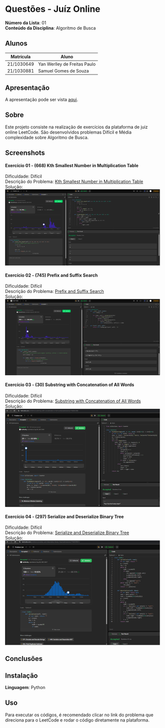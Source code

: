 # Questões - Juíz Online

**Número da Lista**: 01<br>
**Conteúdo da Disciplina**: Algoritmo de Busca<br>

## Alunos

| Matrícula  | Aluno                               |
| ---------- | ----------------------------------- |
| 21/1030649 | Yan Werlley de Freitas Paulo |
| 21/1030881 | Samuel Gomes de Souza         |

## Apresentação

A apresentação pode ser vista [aqui]().

## Sobre

Este projeto consiste na realização de exercícios da plataforma de juiz online LeetCode. São desenvolvidos problemas Difícil e Média
complexidade sobre Algoritmo de Busca.

## Screenshots

#### Exercício 01 - (668) Kth Smallest Number in Multiplication Table

Dificuldade: Difícil <br>
Descrição do Problema: [Kth Smallest Number in Multiplication Table](https://leetcode.com/problems/kth-smallest-number-in-multiplication-table/description/)<br>
Solução: ![668](./prints/668.png)

#### Exercício 02 - (745) Prefix and Suffix Search

Dificuldade: Difícil <br>
Descrição do Problema: [Prefix and Suffix Search](https://leetcode.com/problems/prefix-and-suffix-search/description/?envType=problem-list-v2&envId=hash-table) <br>
Solução: ![745](./prints/745.png)

#### Exercício 03 - (30) Substring with Concatenation of All Words

Dificuldade: Difícil <br>
Descrição do Problema: [Substring with Concatenation of All Words](https://leetcode.com/problems/substring-with-concatenation-of-all-words/description/) <br>
Solução: ![30](./prints/30.png)

#### Exercício 04 - (297) Serialize and Deserialize Binary Tree

Dificuldade: Difícil <br>
Descrição do Problema: [Serialize and Deserialize Binary Tree](https://leetcode.com/problems/serialize-and-deserialize-binary-tree/description/) <br>
Solução: ![297](./prints/297.png)

## Conclusões

## Instalação

**Linguagem**: Python <br>

## Uso

Para executar os códigos, é recomendado clicar no link do problema que direciona para o LeetCode e rodar o código diretamente na plataforma.
<!--## Outros

Quaisquer outras informações sobre seu projeto podem ser descritas abaixo.

-->
